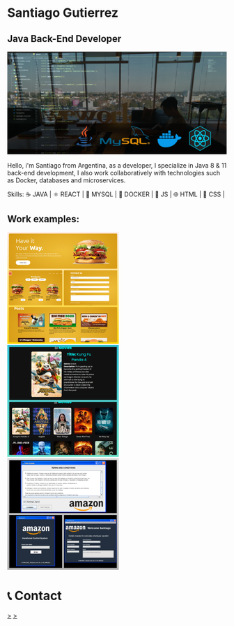# Santiago Gutierrez
## Java Back-End Developer
![Java Back-End Developer](https://github.com/JacoboGutierrez/JacoboGutierrez/blob/main/banner_integrado.png?raw=true)

Hello, i'm Santiago from Argentina, as a developer, I specialize in Java 8 & 11 back-end development, I also work collaboratively with technologies such as Docker, databases and microservices.

Skills: 
☕ JAVA |
⚛️ REACT |
🐬 MYSQL |
🐳 DOCKER |
🚀 JS |
🌐 HTML |
🎨 CSS |

## Work examples:

<body>
  <div>
<a href="https://github.com/JacoboGutierrez/Burger-king-menu-2.0">
  <img src="https://github.com/JacoboGutierrez/JacoboGutierrez/blob/main/bk.png" width="256" />
</a>  
  <a href="https://github.com/JacoboGutierrez/Movie-Info-Website-with-React">
  <img src="https://github.com/JacoboGutierrez/JacoboGutierrez/blob/main/movies.png" width="256" />
</a>
<a href="https://github.com/JacoboGutierrez/Amazon-Vacational-System">
  <img src="https://github.com/JacoboGutierrez/JacoboGutierrez/blob/main/amaz.png" width="256" /> 
</a>
</div>

<h1>📞 Contact</h1>   
  </body>

  <footer>
      <a href="https://www.linkedin.com/in/santiago-a-gutierrez/?locale=en_US" <img src="https://github.com/JacoboGutierrez/JacoboGutierrez/blob/main/linkedin.png" width="64" />></a>
      <a href="mailto:sagutierrez.dev@hotmail.com" <img src="https://github.com/JacoboGutierrez/JacoboGutierrez/blob/main/gmail.png" width="64" />></a>
  </footer>




